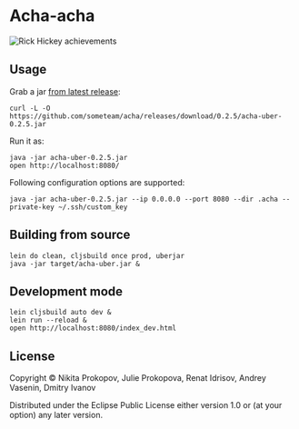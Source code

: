 # Acha-acha

![Rick Hickey achievements](https://dl.dropboxusercontent.com/u/11486892/acha-hickey.png)

## Usage

Grab a jar [from latest release](https://github.com/someteam/acha/releases/latest):

    curl -L -O https://github.com/someteam/acha/releases/download/0.2.5/acha-uber-0.2.5.jar

Run it as:

    java -jar acha-uber-0.2.5.jar
    open http://localhost:8080/

Following configuration options are supported:

    java -jar acha-uber-0.2.5.jar --ip 0.0.0.0 --port 8080 --dir .acha --private-key ~/.ssh/custom_key

## Building from source

    lein do clean, cljsbuild once prod, uberjar
    java -jar target/acha-uber.jar &

## Development mode

    lein cljsbuild auto dev &
    lein run --reload &
    open http://localhost:8080/index_dev.html

## License

Copyright © Nikita Prokopov, Julie Prokopova, Renat Idrisov, Andrey Vasenin, Dmitry Ivanov

Distributed under the Eclipse Public License either version 1.0 or (at
your option) any later version.

